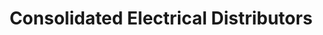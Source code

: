 ---
title: "Consolidated Electrical Distributors"
url: /san-diego/consolidated-electrical-distributors/
shop: trade
---